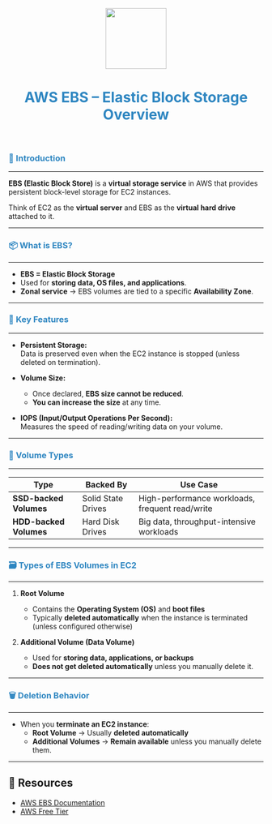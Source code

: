 <p align="center">
  <img src="screenshots/ebs-logo.png" width="120"/>
</p>

<h1 align="center" style="color:#2E86C1;">AWS EBS – Elastic Block Storage Overview</h1>
</br>

<h3 align="left" style="color:#2E86C1;">📝 Introduction</h3>

---

**EBS (Elastic Block Store)** is a **virtual storage service** in AWS that provides persistent block-level storage for EC2 instances.

Think of EC2 as the **virtual server** and EBS as the **virtual hard drive** attached to it.

---

<h3 align="left" style="color:#2E86C1;">📦 What is EBS?</h3>

---

- **EBS = Elastic Block Storage**  
- Used for **storing data, OS files, and applications**.
- **Zonal service** → EBS volumes are tied to a specific **Availability Zone**.

---

<h3 align="left" style="color:#2E86C1;">🧰 Key Features</h3>

---

- **Persistent Storage:**  
  Data is preserved even when the EC2 instance is stopped (unless deleted on termination).

- **Volume Size:**  
  - Once declared, **EBS size cannot be reduced**.  
  - **You can increase the size** at any time.

- **IOPS (Input/Output Operations Per Second):**  
  Measures the speed of reading/writing data on your volume.

---

<h3 align="left" style="color:#2E86C1;">💾 Volume Types</h3>

---

| Type | Backed By | Use Case |
|------|-----------|----------|
| **SSD-backed Volumes** | Solid State Drives | High-performance workloads, frequent read/write |
| **HDD-backed Volumes** | Hard Disk Drives | Big data, throughput-intensive workloads |

---

<h3 align="left" style="color:#2E86C1;">🗃️ Types of EBS Volumes in EC2</h3>

---

1. **Root Volume**  
   - Contains the **Operating System (OS)** and **boot files**  
   - Typically **deleted automatically** when the instance is terminated (unless configured otherwise)

2. **Additional Volume (Data Volume)**  
   - Used for **storing data, applications, or backups**  
   - **Does not get deleted automatically** unless you manually delete it.

---

<h3 align="left" style="color:#2E86C1;">🗑️ Deletion Behavior</h3>

---

- When you **terminate an EC2 instance**:
  - **Root Volume** → Usually **deleted automatically**  
  - **Additional Volumes** → **Remain available** unless you manually delete them.

---



## 🔗 Resources

- [AWS EBS Documentation](https://docs.aws.amazon.com/AWSEC2/latest/UserGuide/AmazonEBS.html)
- [AWS Free Tier](https://aws.amazon.com/free)

